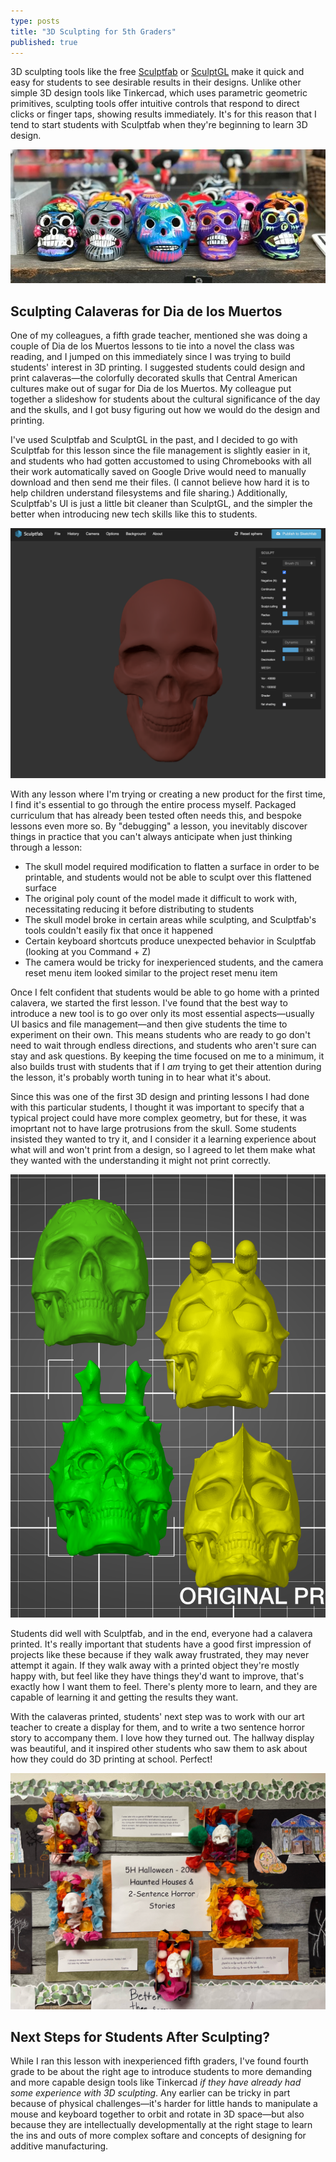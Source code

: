 ```yaml
---
type: posts
title: "3D Sculpting for 5th Graders"
published: true
---
```


3D sculpting tools like the free [Sculptfab](https://labs.sketchfab.com/sculptfab/) or [SculptGL](https://stephaneginier.com/sculptgl/) make it quick and easy for students to see desirable results in their designs. Unlike other simple 3D design tools like Tinkercad, which uses parametric geometric primitives, sculpting tools offer intuitive controls that respond to direct clicks or finger taps, showing results immediately. It's for this reason that I tend to start students with Sculptfab when they're beginning to learn 3D design.

![An example of calaveras](/images/posts/2023/calaveras_example.jpg)

## Sculpting Calaveras for Dia de los Muertos
One of my colleagues, a fifth grade teacher, mentioned she was doing a couple of Dia de los Muertos lessons to tie into a novel the class was reading, and I jumped on this immediately since I was trying to build students' interest in 3D printing. I suggested students could design and print calaveras—the colorfully decorated skulls that Central American cultures make out of sugar for Dia de los Muertos. My colleague put together a slideshow for students about the cultural significance of the day and the skulls, and I got busy figuring out how we would do the design and printing.

I've used Sculptfab and SculptGL in the past, and I decided to go with Sculptfab for this lesson since the file management is slightly easier in it, and students who had gotten accustomed to using Chromebooks with all their work automatically saved on Google Drive would need to manually download and then send me their files. (I cannot believe how hard it is to help children understand filesystems and file sharing.) Additionally, Sculptfab's UI is just a little bit cleaner than SculptGL, and the simpler the better when introducing new tech skills like this to students.

![The base calavera skull model in Sculptfab](/images/posts/2023/sculptfab_skull.png)

With any lesson where I'm trying or creating a new product for the first time, I find it's essential to go through the entire process myself. Packaged curriculum that has already been tested often needs this, and bespoke lessons even more so. By "debugging" a lesson, you inevitably discover things in practice that you can't always anticipate when just thinking through a lesson:
-  The skull model required modification to flatten a surface in order to be printable, and students would not be able to sculpt over this flattened surface
-  The original poly count of the model made it difficult to work with, necessitating reducing it before distributing to students
-  The skull model broke in certain areas while sculpting, and Sculptfab's tools couldn't easily fix that once it happened
-  Certain keyboard shortcuts produce unexpected behavior in Sculptfab (looking at you Command + Z)
-  The camera would be tricky for inexperienced students, and the camera reset menu item looked similar to the project reset menu item

Once I felt confident that students would be able to go home with a printed calavera, we started the first lesson. I've found that the best way to introduce a new tool is to go over only its most essential aspects—usually UI basics and file management—and then give students the time to experiment on their own. This means students who are ready to go don't need to wait through endless directions, and students who aren't sure can stay and ask questions. By keeping the time focused on me to a minimum, it also builds trust with students that if I *am* trying to get their attention during the lesson, it's probably worth tuning in to hear what it's about.

Since this was one of the first 3D design and printing lessons I had done with this particular students, I thought it was important to specify that a typical project could have more complex geometry, but for these, it was imoprtant not to have large protrusions from the skull. Some students insisted they wanted to try it, and I consider it a learning experience about what will and won't print from a design, so I agreed to let them make what they wanted with the understanding it might not print correctly.

![A batch of calaveras ready for printing](/images/posts/2023/student_calaveras_batch.png)

Students did well with Sculptfab, and in the end, everyone had a calavera printed. It's really important that students have a good first impression of projects like these because if they walk away frustrated, they may never attempt it again. If they walk away with a printed object they're mostly happy with, but feel like they have things they'd want to improve, that's exactly how I want them to feel. There's plenty more to learn, and they are capable of learning it and getting the results they want.

With the calaveras printed, students' next step was to work with our art teacher to create a display for them, and to write a two sentence horror story to accompany them. I love how they turned out. The hallway display was beautiful, and it inspired other students who saw them to ask about how they could do 3D printing at school. Perfect!

![Calaveras on display with students' two sentence horror stories](/images/posts/2023/calaveras_display.jpg)

## Next Steps for Students After Sculpting?
While I ran this lesson with inexperienced fifth graders, I've found fourth grade to be about the right age to introduce students to more demanding and more capable design tools like Tinkercad *if they have already had some experience with 3D sculpting*. Any earlier can be tricky in part because of physical challenges—it's harder for little hands to manipulate a mouse and keyboard together to orbit and rotate in 3D space—but also because they are intellectually developmentally at the right stage to learn the ins and outs of more complex softare and concepts of designing for additive manufacturing.